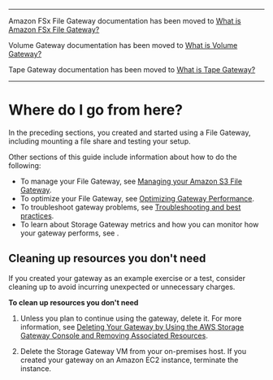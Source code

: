 --------

Amazon FSx File Gateway documentation has been moved to [What is Amazon FSx File Gateway?](https://docs.aws.amazon.com/filegateway/latest/filefsxw/WhatIsStorageGateway.html)

Volume Gateway documentation has been moved to [What is Volume Gateway?](https://docs.aws.amazon.com/storagegateway/latest/vgw/WhatIsStorageGateway.html)

Tape Gateway documentation has been moved to [What is Tape Gateway?](https://docs.aws.amazon.com/storagegateway/latest/tgw/WhatIsStorageGateway.html)

--------

# Where do I go from here?<a name="GettingStartedWhatsNextStep3File"></a>

In the preceding sections, you created and started using a File Gateway, including mounting a file share and testing your setup\.

Other sections of this guide include information about how to do the following:
+ To manage your File Gateway, see [Managing your Amazon S3 File Gateway](managing-gateway-file.md)\.
+ To optimize your File Gateway, see [Optimizing Gateway Performance](Optimizing-common.md)\.
+ To troubleshoot gateway problems, see [Troubleshooting and best practices](troubleshooting-gateway-issues.md)\.
+ To learn about Storage Gateway metrics and how you can monitor how your gateway performs, see \.

## Cleaning up resources you don't need<a name="cleanup-file"></a>

If you created your gateway as an example exercise or a test, consider cleaning up to avoid incurring unexpected or unnecessary charges\.

**To clean up resources you don't need**

1. Unless you plan to continue using the gateway, delete it\. For more information, see [Deleting Your Gateway by Using the AWS Storage Gateway Console and Removing Associated Resources](deleting-gateway-common.md)\.

1. Delete the Storage Gateway VM from your on\-premises host\. If you created your gateway on an Amazon EC2 instance, terminate the instance\.